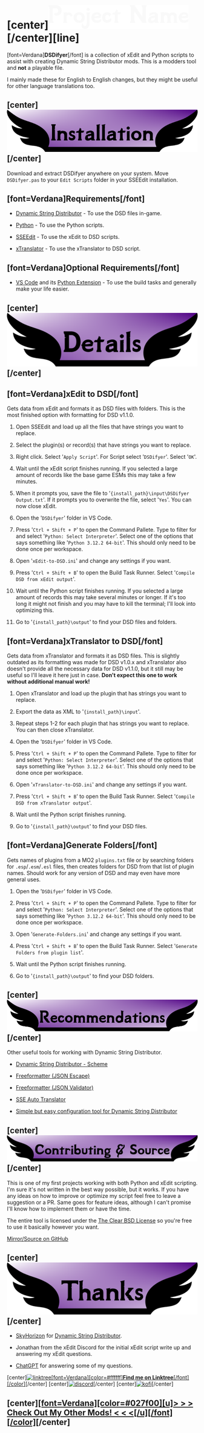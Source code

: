 # \[center\]![DSDifyer](https://raw.githubusercontent.com/GroundAura/DSDifyer/main/docs/images/brand/Title.png)\[/center\]\[line\]

\[font=Verdana\]**DSDifyer**\[/font\] is a collection of xEdit and Python scripts to assist with creating Dynamic String Distributor mods. This is a modders tool and **not** a playable file.

I mainly made these for English to English changes, but they might be useful for other language translations too.

## \[center\]![Installation](https://raw.githubusercontent.com/GroundAura/Auras-Resources/main/Images/Banners/Skyrim-1/Installation.png)\[/center\]

Download and extract DSDifyer anywhere on your system. Move `DSDifyer.pas` to your `Edit Scripts` folder in your SSEEdit installation.

## \[font=Verdana\]**Requirements**\[/font\]

- [Dynamic String Distributor](https://www.nexusmods.com/skyrimspecialedition/mods/107676) - To use the DSD files in-game.

- [Python](https://www.python.org/downloads/) - To use the Python scripts.

- [SSEEdit](https://www.nexusmods.com/skyrimspecialedition/mods/164) - To use the xEdit to DSD scripts.

- [xTranslator](https://www.nexusmods.com/starfield/mods/313) - To use the xTranslator to DSD script.

## \[font=Verdana\]**Optional Requirements**\[/font\]

- [VS Code](https://code.visualstudio.com/) and its [Python Extension](https://marketplace.visualstudio.com/items?itemName=ms-python.python) - To use the build tasks and generally make your life easier.

## \[center\]![Details](https://raw.githubusercontent.com/GroundAura/Auras-Resources/main/Images/Banners/Skyrim-1/Details.png)\[/center\]

## \[font=Verdana\]**xEdit to DSD**\[/font\]

Gets data from xEdit and formats it as DSD files with folders. This is the most finished option with formatting for DSD v1.1.0.

1. Open SSEEdit and load up all the files that have strings you want to replace.

2. Select the plugin(s) or record(s) that have strings you want to replace.

3. Right click. Select '`Apply Script`'. For Script select '`DSDifyer`'. Select '`OK`'.

4. Wait until the xEdit script finishes running. If you selected a large amount of records like the base game ESMs this may take a few minutes.

5. When it prompts you, save the file to '`{install_path}\input\DSDifyer Output.txt`'. If it prompts you to overwrite the file, select '`Yes`'. You can now close xEdit.

6. Open the '`DSDifyer`' folder in VS Code.

7. Press '`Ctrl + Shift + P`' to open the Command Pallete. Type to filter for and select '`Python: Select Interpreter`'. Select one of the options that says something like '`Python 3.12.2 64-bit`'. This should only need to be done once per workspace.

8. Open '`xEdit-to-DSD.ini`' and change any settings if you want.

9. Press '`Ctrl + Shift + B`' to open the Build Task Runner. Select '`Compile DSD from xEdit output`'.

10. Wait until the Python script finishes running. If you selected a large amount of records this may take several minutes or longer. If it's too long it might not finish and you may have to kill the terminal; I'll look into optimizing this.

11. Go to '`{install_path}\output`' to find your DSD files and folders.

## \[font=Verdana\]**xTranslator to DSD**\[/font\]

Gets data from xTranslator and formats it as DSD files. This is slightly outdated as its formatting was made for DSD v1.0.x and xTranslator also doesn't provide all the necessary data for DSD v1.1.0, but it still may be useful so I'll leave it here just in case. **Don't expect this one to work without additional manual work!**

1. Open xTranslator and load up the plugin that has strings you want to replace.

2. Export the data as XML to '`{install_path}\input`'.

3. Repeat steps 1-2 for each plugin that has strings you want to replace. You can then close xTranslator.

4. Open the '`DSDifyer`' folder in VS Code.

5. Press '`Ctrl + Shift + P`' to open the Command Pallete. Type to filter for and select '`Python: Select Interpreter`'. Select one of the options that says something like '`Python 3.12.2 64-bit`'. This should only need to be done once per workspace.

6. Open '`xTranslator-to-DSD.ini`' and change any settings if you want.

7. Press '`Ctrl + Shift + B`' to open the Build Task Runner. Select '`Compile DSD from xTranslator output`'.

8. Wait until the Python script finishes running.

9. Go to '`{install_path}\output`' to find your DSD files.

## \[font=Verdana\]**Generate Folders**\[/font\]

Gets names of plugins from a MO2 `plugins.txt` file or by searching folders for `.esp`/`.esm`/`.esl` files, then creates folders for DSD from that list of plugin names. Should work for any version of DSD and may even have more general uses.

1. Open the '`DSDifyer`' folder in VS Code.

2. Press '`Ctrl + Shift + P`' to open the Command Pallete. Type to filter for and select '`Python: Select Interpreter`'. Select one of the options that says something like '`Python 3.12.2 64-bit`'. This should only need to be done once per workspace.

3. Open '`Generate-Folders.ini`' and change any settings if you want.

4. Press '`Ctrl + Shift + B`' to open the Build Task Runner. Select '`Generate Folders from plugin list`'.

5. Wait until the Python script finishes running.

6. Go to '`{install_path}\output`' to find your DSD folders.

## \[center\]![Recommendations](https://raw.githubusercontent.com/GroundAura/Auras-Resources/main/Images/Banners/Skyrim-1/Recommendations.png)\[/center\]

Other useful tools for working with Dynamic String Distributor.

- [Dynamic String Distributor - Scheme](https://github.com/SkyHorizon3/SSE-Dynamic-String-Distributor/blob/main/doc/Doc.md)

- [Freeformatter (JSON Escape)](https://www.freeformatter.com/json-escape.html#before-output)

- [Freeformatter (JSON Validator)](https://www.freeformatter.com/json-validator.html)

- [SSE Auto Translator](https://www.nexusmods.com/skyrimspecialedition/mods/111491)

- [Simple but easy configuration tool for Dynamic String Distributor](https://www.nexusmods.com/skyrimspecialedition/mods/114077)

## \[center\]![Contributing & Source](https://raw.githubusercontent.com/GroundAura/Auras-Resources/main/Images/Banners/Skyrim-1/Contributing%20%26%20Source.png)\[/center\]

This is one of my first projects working with both Python and xEdit scripting. I'm sure it's not written in the best way possible, but it works. If you have any ideas on how to improve or optimize my script feel free to leave a suggestion or a PR. Same goes for feature ideas, although I can't promise I'll know how to implement them or have the time.

The entire tool is licensed under the [The Clear BSD License](https://choosealicense.com/licenses/bsd-3-clause-clear/) so you're free to use it basically however you want.

[Mirror/Source on GitHub](https://github.com/GroundAura/DSDifyer)

## \[center\]![Thanks](https://raw.githubusercontent.com/GroundAura/Auras-Resources/main/Images/Banners/Skyrim-1/Thanks.png)\[/center\]

- [SkyHorizon](https://www.nexusmods.com/users/124533098) for [Dynamic String Distributor](https://www.nexusmods.com/skyrimspecialedition/mods/107676).

- Jonathan from the xEdit Discord for the initial xEdit script write up and answering my xEdit questions.

- [ChatGPT](https://chat.openai.com/) for answering some of my questions.

\[center\][![linktree](https://i.imgur.com/jOQE4n8.png)](https://linktr.ee/groundaura)[\[font=Verdana\]\[color=#ffffff\]**Find me on Linktree**\[/font\]\[/color\]](https://linktr.ee/groundaura)\[/center\]
\[center\][![discord](https://github.com/doodlum/nexusmods-widgets/blob/main/Discord_40px.png?raw=true)](https://discord.gg/zft8DmbfKv)\[/center\]
\[center\][![kofi](https://github.com/doodlum/nexusmods-widgets/blob/main/Ko-fi_40px_60fps.png?raw=true)](https://ko-fi.com/groundaura)\[/center\]

## \[center\][\[font=Verdana\]\[color=#027f00\]\[u\]**> > > Check Out My Other Mods! < < <**\[/u\]\[/font\]\[/color\]](https://www.nexusmods.com/users/97658973?tab=user+files)\[/center\]
